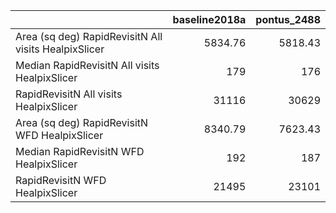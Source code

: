 |                                                      |   baseline2018a |   pontus_2488 |
|:-----------------------------------------------------|----------------:|--------------:|
| Area (sq deg) RapidRevisitN All visits HealpixSlicer |         5834.76 |       5818.43 |
| Median RapidRevisitN All visits HealpixSlicer        |          179    |        176    |
| RapidRevisitN All visits HealpixSlicer               |        31116    |      30629    |
| Area (sq deg) RapidRevisitN WFD HealpixSlicer        |         8340.79 |       7623.43 |
| Median RapidRevisitN WFD HealpixSlicer               |          192    |        187    |
| RapidRevisitN WFD HealpixSlicer                      |        21495    |      23101    |
